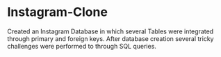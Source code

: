# Instagram-Clone
Created an Instagram Database in which several Tables were integrated through primary and foreign keys. 
After database creation several tricky challenges were performed to through SQL queries. 
